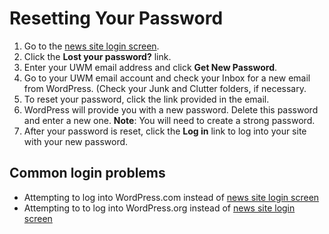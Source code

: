 # Resetting Your Password

1. Go to the [news site login screen](/accessing-the-news-site/logging-into-the-news-site.md).
2. Click the **Lost your password?** link.
3. Enter your UWM email address and click **Get New Password**.
4. Go to your UWM email account and check your Inbox for a new email from WordPress. \(Check your Junk and Clutter folders, if necessary.
5. To reset your password, click the link provided in the email.
6. WordPress will provide you with a new password. Delete this password and enter a new one. **Note**: You will need to create a strong password.
7. After your password is reset, click the **Log in** link to log into your site with your new password.

## Common login problems

* Attempting to log into WordPress.com instead of [news site login screen](/accessing-the-news-site/logging-into-the-news-site.md)
* Attempting to to log into WordPress.org instead of [news site login screen](/accessing-the-news-site/logging-into-the-news-site.md)



